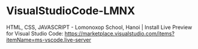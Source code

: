 # VisualStudioCode-LMNX
HTML, CSS, JAVASCRIPT - Lomonoxop School, Hanoi |
 Install Live Preview for Visual Studio Code: https://marketplace.visualstudio.com/items?itemName=ms-vscode.live-server
